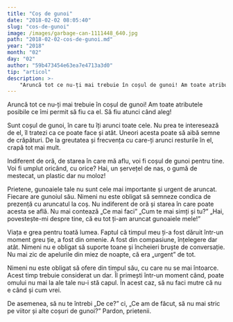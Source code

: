 ```yaml
---
title: "Coș de gunoi"
date: "2018-02-02 08:05:40"
slug: "cos-de-gunoi"
image: /images/garbage-can-1111448_640.jpg
path: "2018-02-02-cos-de-gunoi.md"
year: "2018"
month: "02"
day: "02"
author: "59b473454e63ea7e4713a3d0"
tip: "articol"
description: >-
    "Aruncă tot ce nu-ți mai trebuie în coșul de gunoi! Am toate atributele posibile ce îmi permit să fiu ca el. Să fiu atunci când aleg!Sunt coșul de gunoi, în care tu îți arunci toate cele. Nu prea te i"
---
```

<div class="kg-card-markdown"><p>Aruncă tot ce nu-ți mai trebuie în coșul de gunoi! Am toate atributele posibile ce îmi permit să fiu ca el. Să fiu atunci când aleg!</p>
<p>Sunt coșul de gunoi, în care tu îți arunci toate cele. Nu prea te interesează de el, îl tratezi ca ce poate face și atât. Uneori acesta poate să aibă semne de crăpături. De la greutatea și frecvența cu care-ți arunci resturile în el, crapă tot mai mult.</p>
<p>Indiferent de oră, de starea în care mă aflu, voi fi coșul de gunoi pentru tine. Voi fi umplut oricând, cu orice? Hai, un șervețel de nas, o gumă de mestecat, un plastic dar nu moloz!</p>
<p>Prietene, gunoaiele tale nu sunt cele mai importante și urgent de aruncat. Fiecare are gunoiul său. Nimeni nu este obligat să semneze condica de prezență cu aruncatul la coș. Nu indiferent de oră și starea în care poate acesta se află. Nu mai contează „Ce mai faci” „Cum te mai simți și tu?” „Hai, povestește-mi despre tine, că eu tot ți-am aruncat gunoaiele mele!”</p>
<p>Viața e grea pentru toată lumea. Faptul că timpul meu ți-a fost dăruit într-un moment greu ție, a fost din omenie. A fost din compasiune, înțelegere dar atât. Nimeni nu e obligat să suporte toane și încheieri bruște de conversație. Nu mai zic de apelurile din miez de noapte, că era „urgent” de tot.</p>
<p>Nimeni nu este obligat să ofere din timpul său, cu care nu se mai întoarce. Acest timp trebuie considerat un dar. Îl primești într-un moment când, poate omului nu mai la ale tale nu-i stă capul. În acest caz, să nu faci mutre că nu e când și cum vrei.</p>
<p>De asemenea, să nu te întrebi „De ce?” ci, „Ce am de făcut, să nu mai stric pe viitor și alte coșuri de gunoi?” Pardon, prietenii.</p>
</div>
    